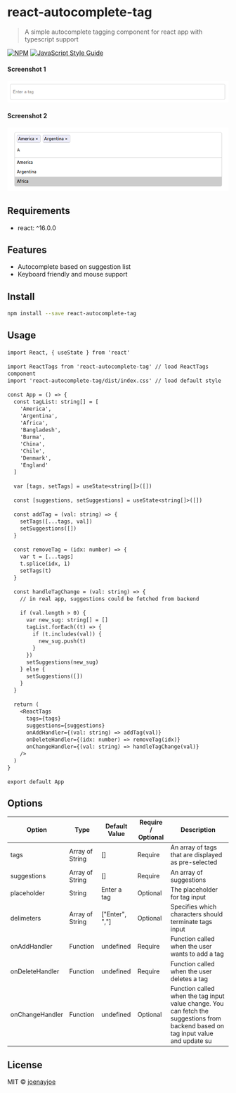 # react-autocomplete-tag

> A simple autocomplete tagging component for react app with typescript support

[![NPM](https://img.shields.io/npm/v/react-autocomplete-tag.svg)](https://www.npmjs.com/package/react-autocomplete-tag) [![JavaScript Style Guide](https://img.shields.io/badge/code_style-standard-brightgreen.svg)](https://standardjs.com)

#### Screenshot 1

![Screenshot 1](example/public/tag1.png)

#### Screenshot 2

![Screenshot 2](example/public/tag2.png)

## Requirements

- react: ^16.0.0

## Features

- Autocomplete based on suggestion list
- Keyboard friendly and mouse support

## Install

```bash
npm install --save react-autocomplete-tag
```

## Usage

```tsx
import React, { useState } from 'react'

import ReactTags from 'react-autocomplete-tag' // load ReactTags component
import 'react-autocomplete-tag/dist/index.css' // load default style

const App = () => {
  const tagList: string[] = [
    'America',
    'Argentina',
    'Africa',
    'Bangladesh',
    'Burma',
    'China',
    'Chile',
    'Denmark',
    'England'
  ]

  var [tags, setTags] = useState<string[]>([])

  const [suggestions, setSuggestions] = useState<string[]>([])

  const addTag = (val: string) => {
    setTags([...tags, val])
    setSuggestions([])
  }

  const removeTag = (idx: number) => {
    var t = [...tags]
    t.splice(idx, 1)
    setTags(t)
  }

  const handleTagChange = (val: string) => {
    // in real app, suggestions could be fetched from backend

    if (val.length > 0) {
      var new_sug: string[] = []
      tagList.forEach((t) => {
        if (t.includes(val)) {
          new_sug.push(t)
        }
      })
      setSuggestions(new_sug)
    } else {
      setSuggestions([])
    }
  }

  return (
    <ReactTags
      tags={tags}
      suggestions={suggestions}
      onAddHandler={(val: string) => addTag(val)}
      onDeleteHandler={(idx: number) => removeTag(idx)}
      onChangeHandler={(val: string) => handleTagChange(val)}
    />
  )
}

export default App
```

## Options

| Option          | Type            | Default Value  | Require / Optional | Description                                                                                                                        |
| --------------- | --------------- | -------------- | ------------------ | ---------------------------------------------------------------------------------------------------------------------------------- |
| tags            | Array of String | []             | Require            | An array of tags that are displayed as pre-selected                                                                                |
| suggestions     | Array of String | []             | Require            | An array of suggestions                                                                                                            |
| placeholder     | String          | Enter a tag    | Optional           | The placeholder for tag input                                                                                                      |
| delimeters      | Array of String | ["Enter", ","] | Optional           | Specifies which characters should terminate tags input                                                                             |
| onAddHandler    | Function        | undefined      | Require            | Function called when the user wants to add a tag                                                                                   |
| onDeleteHandler | Function        | undefined      | Require            | Function called when the user deletes a tag                                                                                        |
| onChangeHandler | Function        | undefined      | Optional           | Function called when the tag input value change. You can fetch the suggestions from backend based on tag input value and update su |

## License

MIT © [joenayjoe](https://github.com/joenayjoe)
